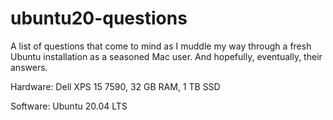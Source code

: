 # ubuntu20-questions

A list of questions that come to mind as I muddle my way through a fresh Ubuntu installation as a seasoned Mac user.  And hopefully, eventually, their answers.

Hardware: Dell XPS 15 7590, 32 GB RAM, 1 TB SSD

Software: Ubuntu 20.04 LTS
